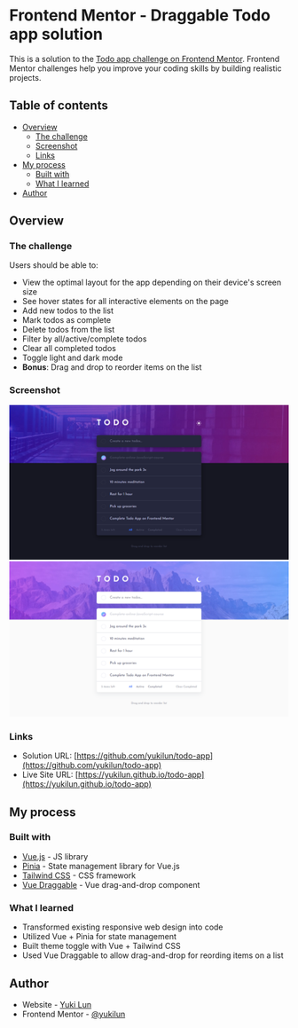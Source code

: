 # Frontend Mentor - Draggable Todo app solution

This is a solution to the [Todo app challenge on Frontend Mentor](https://www.frontendmentor.io/challenges/todo-app-Su1_KokOW). Frontend Mentor challenges help you improve your coding skills by building realistic projects. 

## Table of contents

- [Overview](#overview)
  - [The challenge](#the-challenge)
  - [Screenshot](#screenshot)
  - [Links](#links)
- [My process](#my-process)
  - [Built with](#built-with)
  - [What I learned](#what-i-learned)
- [Author](#author)

## Overview

### The challenge

Users should be able to:

- View the optimal layout for the app depending on their device's screen size
- See hover states for all interactive elements on the page
- Add new todos to the list
- Mark todos as complete
- Delete todos from the list
- Filter by all/active/complete todos
- Clear all completed todos
- Toggle light and dark mode
- **Bonus**: Drag and drop to reorder items on the list

### Screenshot

![](./public/screenshot-desktop-1.png)
![](./public/screenshot-desktop-2.png)

### Links

- Solution URL: [https://github.com/yukilun/todo-app](https://github.com/yukilun/todo-app)
- Live Site URL: [https://yukilun.github.io/todo-app](https://yukilun.github.io/todo-app)

## My process

### Built with

- [Vue.js](https://vuejs.org/) - JS library
- [Pinia](https://pinia.vuejs.org/) - State management library for Vue.js 
- [Tailwind CSS](https://tailwindcss.com/) - CSS framework
- [Vue Draggable](https://github.com/anish2690/vue-draggable-next) - Vue drag-and-drop component

### What I learned

- Transformed existing responsive web design into code
- Utilized Vue + Pinia for state management
- Built theme toggle with Vue + Tailwind CSS
- Used Vue Draggable to allow drag-and-drop for reording items on a list 

## Author

- Website - [Yuki Lun](https://www.yukilun.com)
- Frontend Mentor - [@yukilun](https://www.frontendmentor.io/profile/yukilun)